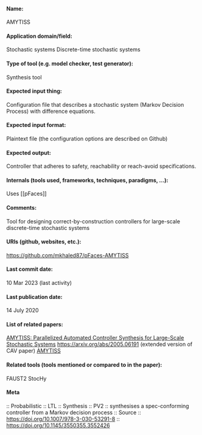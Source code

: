 #### Name:
AMYTISS

#### Application domain/field:
Stochastic systems
Discrete-time stochastic systems

#### Type of tool (e.g. model checker, test generator):
Synthesis tool

#### Expected input thing:
Configuration file that describes a stochastic system (Markov Decision Process) with difference equations.

#### Expected input format:
Plaintext file (the configuration options are described on Github)

#### Expected output:
Controller that adheres to safety, reachability or reach-avoid specifications.

#### Internals (tools used, frameworks, techniques, paradigms, ...):
Uses [[pFaces]]

#### Comments:
Tool for designing correct-by-construction controllers for large-scale discrete-time stochastic systems

#### URIs (github, websites, etc.):
https://github.com/mkhaled87/pFaces-AMYTISS

#### Last commit date:
10 Mar 2023 (last activity)

#### Last publication date:
14 July 2020

#### List of related papers:
[AMYTISS: Parallelized Automated Controller Synthesis for Large-Scale Stochastic Systems](https://doi.org/10.1007/978-3-030-53291-8_24)
https://arxiv.org/abs/2005.06191 (extended version of CAV paper)
[AMYTISS](https://doi.org/10.1145/3365365.3383469)

#### Related tools (tools mentioned or compared to in the paper):
FAUST2
StocHy

#### Meta
:: Probabilistic
:: LTL
:: Synthesis
:: PV2 :: synthesises a spec-conforming controller from a Markov decision process
:: Source :: https://doi.org/10.1007/978-3-030-53291-8 :: https://doi.org/10.1145/3550355.3552426
